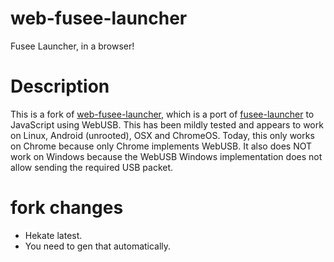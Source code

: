 # web-fusee-launcher
Fusee Launcher, in a browser!

# Description
This is a fork of [web-fusee-launcher](https://github.com/atlas44/web-fusee-launcher), which is a port of [fusee-launcher](https://github.com/reswitched/fusee-launcher) to JavaScript using WebUSB. This has been mildly tested and appears to work on Linux, Android (unrooted), OSX and ChromeOS. Today, this only works on Chrome because only Chrome implements WebUSB. It also does NOT work on Windows because the WebUSB Windows implementation does not allow sending the required USB packet.

# fork changes

* Hekate latest.
* You need to gen that automatically.

